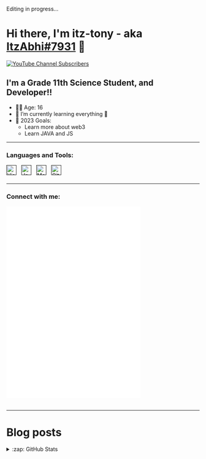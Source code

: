 Editing in progress...

# Hi there, I'm itz-tony - aka [ItzAbhi#7931][discord-user-id] 👋

[![YouTube Channel Subscribers](https://img.shields.io/youtube/channel/subscribers/UCyc4JNEutYQBoDfdtnJ6vag?color=red&label=SUBSCRIBERS&logo=youtube&logoColor=red&style=for-the-badge)][youtube]

## I'm a Grade 11th Science Student, and Developer!!

- ✌🏻 Age: 16
- 🌱 I’m currently learning everything 🤣
- 🥅 2023 Goals:
  - Learn more about web3
  - Learn JAVA and JS

---

### Languages and Tools:

[<img align="left" alt="Visual Studio Code" width="26px" src="https://cdn.jsdelivr.net/gh/devicons/devicon/icons/vscode/vscode-original.svg" style="padding-right:10px;" />]()
[<img align="left" alt="JavaScript" width="26px" src="https://cdn.jsdelivr.net/gh/devicons/devicon/icons/javascript/javascript-original.svg" style="padding-right:10px;" />]()
[<img align="left" alt="MongoDB" width="26px" src="https://cdn.jsdelivr.net/gh/devicons/devicon/icons/mongodb/mongodb-original.svg" style="padding-right:10px;" />]()
[<img align="left" alt="Git" width="26px" src="https://cdn.jsdelivr.net/gh/devicons/devicon/icons/git/git-original.svg" style="padding-right:10px;" />]()

<br />
<br />

---

### Connect with me:

<iframe src="./html/discord.html" width="350" height="500" allowtransparency="true" frameborder="0" sandbox="allow-popups allow-popups-to-escape-sandbox allow-same-origin allow-scripts"></iframe>

<br />
<br />

---

# Blog posts

<!-- BLOG-POST-LIST:START -->
<!-- BLOG-POST-LIST:END -->

<!--[![Itz-Tony's GitHub stats](https://github-readme-stats.vercel.app/api?username=itz-tony)](https://github.com/anuraghazra/github-readme-stats) -->

<details>
  <summary>:zap: GitHub Stats</summary>
  <br />
  
  <img align="left" alt="Itz-Tony's GitHub Stats" src="https://github-readme-stats.vercel.app/api?username=itz-tony&show_icons=true&theme=radical&hide_border=true" />

</details>

<!-- DEFINATIONS -->

[youtube]: https://youtube.com/@rust2649
[discord-user-id]: https://discordapp.com/users/919538751452119040
